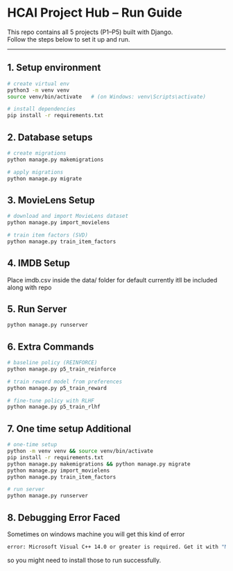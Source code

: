# HCAI Project Hub – Run Guide

This repo contains all 5 projects (P1–P5) built with Django.  
Follow the steps below to set it up and run.

---

## 1. Setup environment

```bash
# create virtual env
python3 -m venv venv
source venv/bin/activate   # (on Windows: venv\Scripts\activate)

# install dependencies
pip install -r requirements.txt

```

## 2. Database setups

```bash
# create migrations
python manage.py makemigrations

# apply migrations
python manage.py migrate
```

## 3. MovieLens Setup 

```bash
# download and import MovieLens dataset
python manage.py import_movielens

# train item factors (SVD)
python manage.py train_item_factors

```

## 4. IMDB Setup
Place imdb.csv inside the data/ folder for default currently itll be included along with repo

## 5. Run Server
```bash
python manage.py runserver
```

## 6. Extra Commands
```bash 
# baseline policy (REINFORCE)
python manage.py p5_train_reinforce

# train reward model from preferences
python manage.py p5_train_reward

# fine-tune policy with RLHF
python manage.py p5_train_rlhf
```

## 7. One time setup Additional
```bash
# one-time setup
python -m venv venv && source venv/bin/activate
pip install -r requirements.txt
python manage.py makemigrations && python manage.py migrate
python manage.py import_movielens
python manage.py train_item_factors

# run server
python manage.py runserver

```

## 8. Debugging Error Faced 
Sometimes on windows machine you will get this kind of error 
```bash
error: Microsoft Visual C++ 14.0 or greater is required. Get it with "Microsoft C++ Build Tools": https://visualstudio.microsoft.com/visual-cpp-build-tools/
```

so you might need to install those to run successfully.